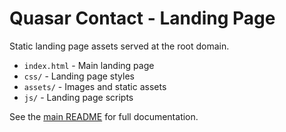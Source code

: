 # Quasar Contact - Landing Page

Static landing page assets served at the root domain.

- `index.html` - Main landing page
- `css/` - Landing page styles
- `assets/` - Images and static assets
- `js/` - Landing page scripts

See the [main README](../README.md) for full documentation.

